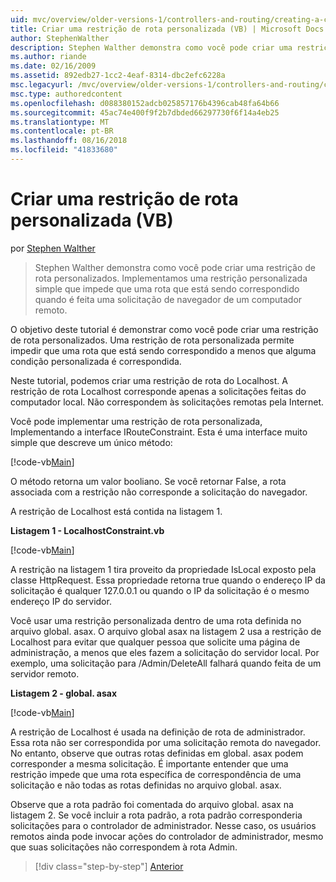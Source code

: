 ```yaml
---
uid: mvc/overview/older-versions-1/controllers-and-routing/creating-a-custom-route-constraint-vb
title: Criar uma restrição de rota personalizada (VB) | Microsoft Docs
author: StephenWalther
description: Stephen Walther demonstra como você pode criar uma restrição de rota personalizados. Implementamos um simples restrição personalizada que impede que uma rota que está sendo correspondido w...
ms.author: riande
ms.date: 02/16/2009
ms.assetid: 892edb27-1cc2-4eaf-8314-dbc2efc6228a
msc.legacyurl: /mvc/overview/older-versions-1/controllers-and-routing/creating-a-custom-route-constraint-vb
msc.type: authoredcontent
ms.openlocfilehash: d088380152adcb025857176b4396cab48fa64b66
ms.sourcegitcommit: 45ac74e400f9f2b7dbded66297730f6f14a4eb25
ms.translationtype: MT
ms.contentlocale: pt-BR
ms.lasthandoff: 08/16/2018
ms.locfileid: "41833680"
---
```

<a name="creating-a-custom-route-constraint-vb"></a>Criar uma restrição de rota personalizada (VB)
====================
por [Stephen Walther](https://github.com/StephenWalther)

> Stephen Walther demonstra como você pode criar uma restrição de rota personalizados. Implementamos uma restrição personalizada simple que impede que uma rota que está sendo correspondido quando é feita uma solicitação de navegador de um computador remoto.


O objetivo deste tutorial é demonstrar como você pode criar uma restrição de rota personalizados. Uma restrição de rota personalizada permite impedir que uma rota que está sendo correspondido a menos que alguma condição personalizada é correspondida.

Neste tutorial, podemos criar uma restrição de rota do Localhost. A restrição de rota Localhost corresponde apenas a solicitações feitas do computador local. Não correspondem às solicitações remotas pela Internet.

Você pode implementar uma restrição de rota personalizada, Implementando a interface IRouteConstraint. Esta é uma interface muito simple que descreve um único método:

[!code-vb[Main](creating-a-custom-route-constraint-vb/samples/sample1.vb)]

O método retorna um valor booliano. Se você retornar False, a rota associada com a restrição não corresponde a solicitação do navegador.

A restrição de Localhost está contida na listagem 1.

**Listagem 1 - LocalhostConstraint.vb**

[!code-vb[Main](creating-a-custom-route-constraint-vb/samples/sample2.vb)]

A restrição na listagem 1 tira proveito da propriedade IsLocal exposto pela classe HttpRequest. Essa propriedade retorna true quando o endereço IP da solicitação é qualquer 127.0.0.1 ou quando o IP da solicitação é o mesmo endereço IP do servidor.

Você usar uma restrição personalizada dentro de uma rota definida no arquivo global. asax. O arquivo global asax na listagem 2 usa a restrição de Localhost para evitar que qualquer pessoa que solicite uma página de administração, a menos que eles fazem a solicitação do servidor local. Por exemplo, uma solicitação para /Admin/DeleteAll falhará quando feita de um servidor remoto.

**Listagem 2 - global. asax**

[!code-vb[Main](creating-a-custom-route-constraint-vb/samples/sample3.vb)]

A restrição de Localhost é usada na definição de rota de administrador. Essa rota não ser correspondida por uma solicitação remota do navegador. No entanto, observe que outras rotas definidas em global. asax podem corresponder a mesma solicitação. É importante entender que uma restrição impede que uma rota específica de correspondência de uma solicitação e não todas as rotas definidas no arquivo global. asax.

Observe que a rota padrão foi comentada do arquivo global. asax na listagem 2. Se você incluir a rota padrão, a rota padrão corresponderia solicitações para o controlador de administrador. Nesse caso, os usuários remotos ainda pode invocar ações do controlador de administrador, mesmo que suas solicitações não correspondem à rota Admin.

> [!div class="step-by-step"]
> [Anterior](creating-a-route-constraint-vb.md)

